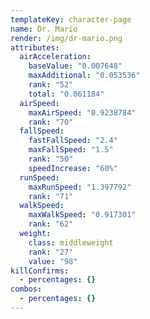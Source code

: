 ```yaml
---
templateKey: character-page
name: Dr. Mario
render: /img/dr-mario.png
attributes:
  airAcceleration:
    baseValue: "0.007648"
    maxAdditional: "0.053536"
    rank: "52"
    total: "0.061184"
  airSpeed:
    maxAirSpeed: "0.9238784"
    rank: "70"
  fallSpeed:
    fastFallSpeed: "2.4"
    maxFallSpeed: "1.5"
    rank: "50"
    speedIncrease: "60%"
  runSpeed:
    maxRunSpeed: "1.397792"
    rank: "71"
  walkSpeed:
    maxWalkSpeed: "0.917301"
    rank: "62"
  weight:
    class: middleweight
    rank: "27"
    value: "98"
killConfirms:
  - percentages: {}
combos:
  - percentages: {}
---
```

